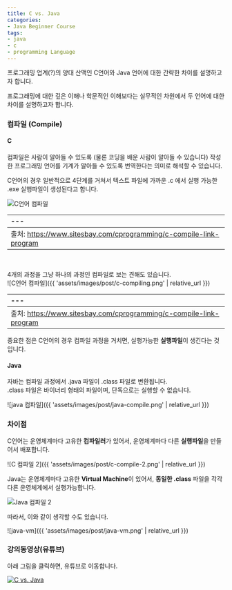 ```yaml
---
title: C vs. Java
categories:
- Java Beginner Course
tags:
- java
- c
- programming Language
---
```


프로그래밍 업계(?)의 양대 산맥인 C언어와 Java 언어에 대한 간략한 차이를 설명하고자 합니다.   

프로그래밍에 대한 깊은 이해나 학문적인 이해보다는 실무적인 차원에서 두 언어에 대한 차이를 설명하고자 합니다.

### 컴파일 (Compile)
#### C


컴파일은 사람이 알아들 수 있도록 (물론 코딩을 배운 사람이 알아들 수 있습니다) 작성한 프로그래밍 언어를 기계가 알아들 수 있도록 번역한다는 의미로 해석할 수 있습니다.

C언어의 경우 일반적으로 4단계를 거쳐서 텍스트 파일에 가까운 .c 에서 실행 가능한 .exe 실행파일이 생성된다고 합니다.

![C언어 컴파일](https://www.sitesbay.com/cprogramming/images/compile-linking/compiling-linking.png)

|---|
|:---|
| 출처: https://www.sitesbay.com/cprogramming/c-compile-link-program |   

<br/>

4개의 과정을 그냥 하나의 과정인 컴파일로 보는 견해도 있습니다.    
![C언어 컴파일]({{ 'assets/images/post/c-compiling.png' | relative_url }})

|---|
|:---|
| 출처: https://www.sitesbay.com/cprogramming/c-compile-link-program |


중요한 점은 C언어의 경우 컴파일 과정을 거치면, 실행가능한 **실행파일**이 생긴다는 것입니다.

#### Java

자바는 컴파일 과정에서 .java 파일이 .class 파일로 변환됩니다.   
.class 파일은 바이너리 형태의 파일이며, 단독으로는 실행할 수 없습니다.

![java 컴파일]({{ 'assets/images/post/java-compile.png' | relative_url }})


### 차이점

C언어는 운영체계마다 고유한 **컴파일러**가 있어서, 운영체계마다 다른 **실행파일**을 만들어서 배포합니다.   

![C 컴파일 2]({{ 'assets/images/post/c-compile-2.png' | relative_url }})

Java는 운영체계마다 고유한 **Virtual Machine**이 있어서, **동일한 .class** 파일을 각각 다른 운영체계에서 실행가능합니다.

![Java 컴파일 2](https://miro.medium.com/max/700/0*sdC9GbNa659Ftywc.png)

따라서, 이와 같이 생각할 수도 있습니다.

![java-vm]({{ 'assets/images/post/java-vm.png' | relative_url }})


### 강의동영상(유튜브)

아래 그림을 클릭하면, 유튜브로 이동합니다.

[![C vs. Java](https://i9.ytimg.com/vi_webp/eyBPrdm91AY/mqdefault.webp?sqp=CKi27PsF&rs=AOn4CLAhUrbDLaRCTYzvf_koWOwiA9db4g)](https://youtu.be/eyBPrdm91AY)
